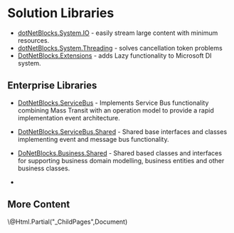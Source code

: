 ﻿<!---
Title: Libraries
NavigationTitle: Libraries
ShowInNavigation: True
ShowInSidebar: False
NoSidebar: false
Excerpt: Starting point to using DotNetBlocks.
--->

# Solution Libraries

- [dotNetBlocks.System.IO](/Libraries/System.IO.html) - easily stream large content with minimum resources.
- [dotNetBlocks.System.Threading](/Libraries/System.Treading.html) - solves cancellation token problems
- [DotNetBlocks.Extensions](/Libraries/Extensions.html) - adds Lazy<TService> functionality to Microsoft DI system.

## Enterprise Libraries
- [DotNetBlocks.ServiceBus](/Libraries/ServiceBus.html) - Implements Service Bus functionality combining Mass Transit with an operation model to provide a rapid implementation event architecture.
- [DotNetBlocks.ServiceBus.Shared](/Libraries/ServiceBus.Shared.html) - Shared base interfaces and classes implementing event and message bus functionality.
- [DoNetBlocks.Business.Shared](/Libraries/Business.Shared.html) - Shared based classes and interfaces for supporting business domain modelling, business entities and other business classes.

-


## More Content
<div>\@Html.Partial("_ChildPages",Document)</div>
